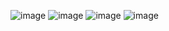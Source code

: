 ![image](https://github.com/Ayanabha1/6-Companies-30-Days-Challenge/assets/63809278/0640efd1-4797-4b47-9619-9c8adf902957)
![image](https://github.com/Ayanabha1/6-Companies-30-Days-Challenge/assets/63809278/43419e90-fd59-4efe-b1cb-23285a365ca0)
![image](https://github.com/Ayanabha1/6-Companies-30-Days-Challenge/assets/63809278/6e47a61e-e3ea-4369-b212-34b8667c5eee)
![image](https://github.com/Ayanabha1/6-Companies-30-Days-Challenge/assets/63809278/9d364dc2-4f45-43fa-92d0-0d88ac156366)
